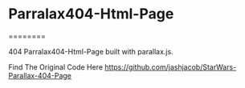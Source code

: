 # Parralax404-Html-Page
========

404 Parralax404-Html-Page built with parallax.js.

Find The Original Code Here https://github.com/jashjacob/StarWars-Parallax-404-Page
